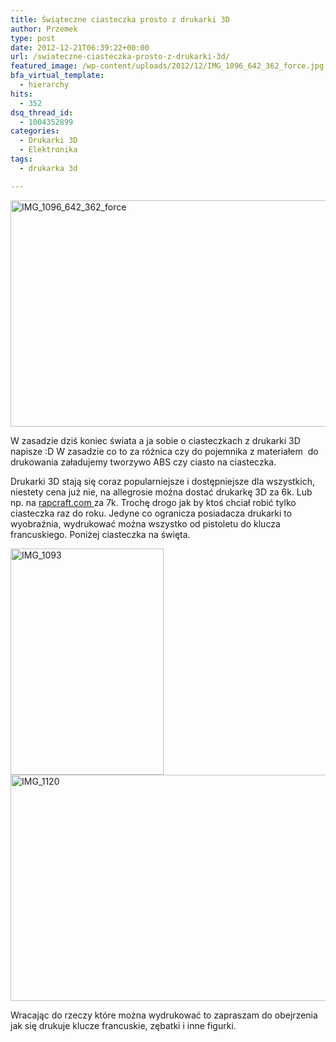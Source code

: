 ```yaml
---
title: Świąteczne ciasteczka prosto z drukarki 3D
author: Przemek
type: post
date: 2012-12-21T06:39:22+00:00
url: /swiateczne-ciasteczka-prosto-z-drukarki-3d/
featured_image: /wp-content/uploads/2012/12/IMG_1096_642_362_force.jpg
bfa_virtual_template:
  - hierarchy
hits:
  - 352
dsq_thread_id:
  - 1004352899
categories:
  - Drukarki 3D
  - Elektronika
tags:
  - drukarka 3d

---
```

<a href="http://techfreak.pl/swiateczne-ciasteczka-prosto-z-drukarki-3d/img_1096_642_362_force/" rel="attachment wp-att-443"><img class="aligncenter size-full wp-image-443" alt="IMG_1096_642_362_force" src="http://techfreak.pl/wp-content/uploads/2012/12/IMG_1096_642_362_force.jpg" width="642" height="362" /></a>

W zasadzie dziś koniec świata a ja sobie o ciasteczkach z drukarki 3D napisze :D W zasadzie co to za różnica czy do pojemnika z materiałem  do drukowania załadujemy tworzywo ABS czy ciasto na ciasteczka.<!--more-->

Drukarki 3D stają się coraz popularniejsze i dostępniejsze dla wszystkich, niestety cena już nie, na allegrosie można dostać drukarkę 3D za 6k. Lub np. na <a href="http://www.rapcraft.com/index.php?option=com_content&view=article&id=110&Itemid=595&lang=pl#!/~/product/category=2815477&id=12292098" target="_blank">rapcraft.com </a>za 7k. Trochę drogo jak by ktoś chciał robić tylko ciasteczka raz do roku. Jedyne co ogranicza posiadacza drukarki to wyobraźnia, wydrukować można wszystko od pistoletu do klucza francuskiego. Poniżej ciasteczka na święta.

<a href="http://techfreak.pl/swiateczne-ciasteczka-prosto-z-drukarki-3d/img_1093/" rel="attachment wp-att-444"><img class="aligncenter size-full wp-image-444" alt="IMG_1093" src="http://techfreak.pl/wp-content/uploads/2012/12/IMG_1093.jpg" width="245" height="362" /></a> <a href="http://techfreak.pl/swiateczne-ciasteczka-prosto-z-drukarki-3d/img_1120/" rel="attachment wp-att-445"><img class="aligncenter size-full wp-image-445" alt="IMG_1120" src="http://techfreak.pl/wp-content/uploads/2012/12/IMG_1120.jpg" width="544" height="362" /></a>



Wracając do rzeczy które można wydrukować to zapraszam do obejrzenia jak się drukuje klucze francuskie, zębatki i inne figurki.







&nbsp;